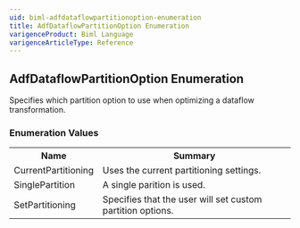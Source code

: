 ```yaml
---
uid: biml-adfdataflowpartitionoption-enumeration
title: AdfDataflowPartitionOption Enumeration
varigenceProduct: Biml Language
varigenceArticleType: Reference
---
```


## AdfDataflowPartitionOption Enumeration<div class="LanguageSummary"><div class ="SummaryItem">Specifies which partition option to use when optimizing a dataflow transformation.</div></div><div class="EnumValueGroup">### Enumeration Values<table id="EnumValue" class="MemberList"><tbody><tr><th class="MemberNameColumnHeader">Name</th><th class="MemberSummaryColumnHeader">Summary</th></tr><tr class="cd0"><td class="MemberName">CurrentPartitioning</td><td class="MemberSummary"><div class ="SummaryItem">Uses the current partitioning settings.</div> </td></tr><tr class="cd1"><td class="MemberName">SinglePartition</td><td class="MemberSummary"><div class ="SummaryItem">A single parition is used.</div> </td></tr><tr class="cd0"><td class="MemberName">SetPartitioning</td><td class="MemberSummary"><div class ="SummaryItem">Specifies that the user will set custom partition options.</div> </td></tr></tbody></table></div>